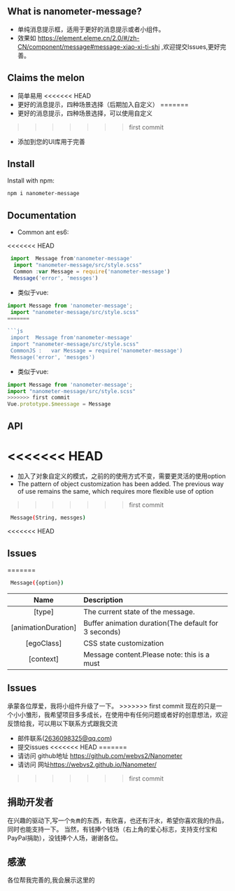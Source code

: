 <h2 align="centre">What is nanometer-message?</h2>

 
* 单纯消息提示框，适用于更好的消息提示或者小组件。
* 效果如 <a herf=" https://element.eleme.cn/2.0/#/zh-CN/component/message#message-xiao-xi-ti-shi" target='target'>  https://element.eleme.cn/2.0/#/zh-CN/component/message#message-xiao-xi-ti-shi</a> ,欢迎提交lssues,更好完善。

<h2 align="left">Claims the melon<MessageBox有哪些功能？ ></h2>
 
* 简单易用
<<<<<<< HEAD
* 更好的消息提示，四种场景选择（后期加入自定义）
=======
* 更好的消息提示，四种场景选择，可以使用自定义
>>>>>>> first commit
* 添加到您的UI库用于完善

<h2 align="left">Install</h2>

Install with npm:

```bash
npm i nanometer-message
```

<h2 align="left">Documentation</h2>

* Common ant es6:

<<<<<<< HEAD
```javascript
 import  Message from'nanometer-message' 
  import "nanometer-message/src/style.scss"
  Common :var Message = require('nanometer-message')
  Message('error', 'messges')
```
* 类似于vue:
```javascript
import Message from 'nanometer-message';
 import "nanometer-message/src/style.scss"
=======

```js
 import  Message from'nanometer-message' 
 import "nanometer-message/src/style.scss"
 CommonJS :   var Message = require('nanometer-message')
 Message('error', 'messges')
```
* 类似于vue:

```js
import Message from 'nanometer-message';
import "nanometer-message/src/style.scss"
>>>>>>> first commit
Vue.prototype.$meessage = Message
```

<h2 align="left">API</h2>

<<<<<<< HEAD
=======
* 加入了对象自定义的模式，之前的的使用方式不变，需要更灵活的使用option
* The pattern of object customization has been added. The previous way of use remains the same, which requires more flexible use of option

>>>>>>> first commit
```bash
 Message(String, messges)
```

<<<<<<< HEAD


<h2 align="left">Issues</h2>

=======
```bash
 Message({option})
```
|Name|Description|
|:--:|:----------|
|[type]|The current state of the message.|
|[animationDuration]|Buffer animation duration(The default for 3 seconds)|
|[egoClass]|CSS state customization|
|[context]| Message content.Please note: this is a must|




<h2 align="left">Issues</h2>
承蒙各位厚爱，我将小组件升级了一下。
>>>>>>> first commit
现在的只是一个小小雏形，我希望项目多多成长，在使用中有任何问题或者好的创意想法，欢迎反馈给我，可以用以下联系方式跟我交流

* 邮件联系(2636098325@qq.com)
* 提交issues
<<<<<<< HEAD
=======
* 请访问 github地址 <a herf="https://github.com/webvs2/Nanometer"> https://github.com/webvs2/Nanometer</a>
* 请访问 网址<a herf="https://webvs2.github.io/Nanometer/">https://webvs2.github.io/Nanometer/</a>


>>>>>>> first commit

<h2 align="left">捐助开发者</h2>

在兴趣的驱动下,写一个`免费`的东西，有欣喜，也还有汗水，希望你喜欢我的作品，同时也能支持一下。
当然，有钱捧个钱场（右上角的爱心标志，支持支付宝和PayPal捐助），没钱捧个人场，谢谢各位。


<h2 align="left">感激</h2>

 各位帮我完善的,我会展示这里的



